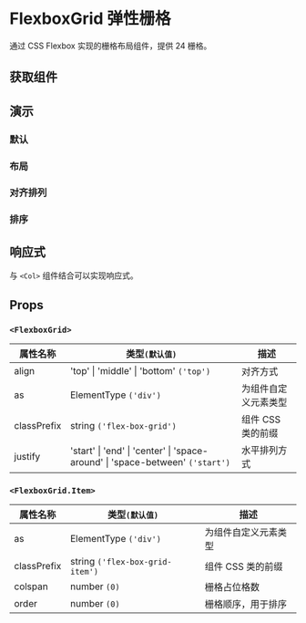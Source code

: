 # FlexboxGrid 弹性栅格

通过 CSS Flexbox 实现的栅格布局组件，提供 24 栅格。

## 获取组件

<!--{include:<import-guide>}-->

## 演示

### 默认

 <!--{include:`basic.md`}-->

### 布局

 <!--{include:`justify.md`}-->

### 对齐排列

 <!--{include:`align.md`}-->

### 排序

 <!--{include:`order.md`}-->

## 响应式

与 `<Col>` 组件结合可以实现响应式。

<!--{include:<example-responsive>}-->

## Props

### `<FlexboxGrid>`

| 属性名称    | 类型`(默认值)`                                                                | 描述                 |
| ----------- | ----------------------------------------------------------------------------- | -------------------- |
| align       | 'top' \| 'middle' \| 'bottom' `('top')`                                       | 对齐方式             |
| as          | ElementType `('div')`                                                         | 为组件自定义元素类型 |
| classPrefix | string `('flex-box-grid')`                                                    | 组件 CSS 类的前缀    |
| justify     | 'start' \| 'end' \| 'center' \| 'space-around' \| 'space-between' `('start')` | 水平排列方式         |

### `<FlexboxGrid.Item>`

| 属性名称    | 类型`(默认值)`                  | 描述                 |
| ----------- | ------------------------------- | -------------------- |
| as          | ElementType `('div')`           | 为组件自定义元素类型 |
| classPrefix | string `('flex-box-grid-item')` | 组件 CSS 类的前缀    |
| colspan     | number `(0)`                    | 栅格占位格数         |
| order       | number `(0)`                    | 栅格顺序，用于排序   |
